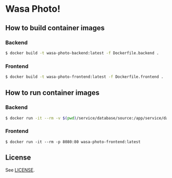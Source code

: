 # Wasa Photo!

## How to build container images

### Backend

```sh
$ docker build -t wasa-photo-backend:latest -f Dockerfile.backend .
```

### Frontend

```sh
$ docker build -t wasa-photo-frontend:latest -f Dockerfile.frontend .
```

## How to run container images

### Backend

```sh
$ docker run -it --rm -v $(pwd)/service/database/source:/app/service/database/source -p 3000:3000 wasa-photo-backend:latest
```

### Frontend

```
$ docker run -it --rm -p 8080:80 wasa-photo-frontend:latest
```

## License

See [LICENSE](LICENSE).
